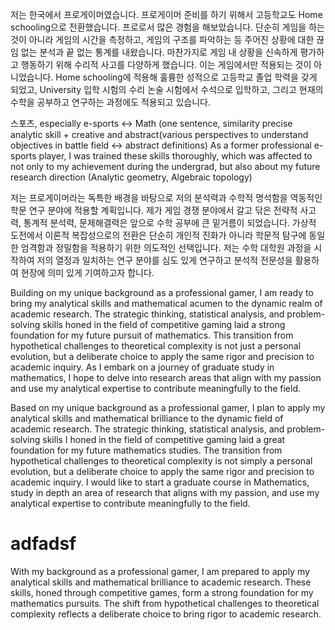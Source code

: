 저는 한국에서 프로게이머였습니다. 프로게이머 준비를 하기 위해서 고등학교도 Home schooling으로 전환했습니다. 프로로서 많은 경험을 해보았습니다. 단순히 게임을 하는 것이 아니라 게임의 시간을 측정하고, 게임의 구조를 파악하는 등 주어진 상황에 대한 끊임 없는 분석과 끝 없는 통계를 내왔습니다. 마찬가지로 게임 내 상황을 신속하게 평가하고 행동하기 위해 수리적 사고를 다양하게 했습니다. 이는 게임에서만 적용되는 것이 아니었습니다. Home schooling에 적용해 훌륭한 성적으로 고등학교 졸업 학력을 갖게 되었고, University 입학 시험의 수리 논술 시험에서 수석으로 입학하고, 그리고 현재의 수학을 공부하고 연구하는 과정에도 적용되고 있습니다. 

스포츠, especially e-sports <-> Math (one sentence, similarity precise analytic skill + creative and abstract(various perspectives to understand objectives in battle field <-> abstract definitions) 
As a former professional e-sports player, I was trained these skills thoroughly, which was affected to not only to my achievement during the undergrad, but also about my future research direction (Analytic geometry, Algebraic topology)


저는 프로게이머라는 독특한 배경을 바탕으로 저의 분석력과 수학적 명석함을 역동적인 학문 연구 분야에 적용할 계획입니다. 제가 게임 경쟁 분야에서 갈고 닦은 전략적 사고력, 통계적 분석력, 문제해결력은 앞으로 수학 공부에 큰 밑거름이 되었습니다. 가상적 도전에서 이론적 복잡성으로의 전환은 단순히 개인적 진화가 아니라 학문적 탐구에 동일한 엄격함과 정밀함을 적용하기 위한 의도적인 선택입니다. 저는 수학 대학원 과정을 시작하여 저의 열정과 일치하는 연구 분야를 심도 있게 연구하고 분석적 전문성을 활용하여 현장에 의미 있게 기여하고자 합니다.  

Building on my unique background as a professional gamer, I am ready to bring my analytical skills and mathematical acumen to the dynamic realm of academic research. The strategic thinking, statistical analysis, and problem-solving skills honed in the field of competitive gaming laid a strong foundation for my future pursuit of mathematics. This transition from hypothetical challenges to theoretical complexity is not just a personal evolution, but a deliberate choice to apply the same rigor and precision to academic inquiry. As I embark on a journey of graduate study in mathematics, I hope to delve into research areas that align with my passion and use my analytical expertise to contribute meaningfully to the field.

Based on my unique background as a professional gamer, I plan to apply my analytical skills and mathematical brilliance to the dynamic field of academic research. The strategic thinking, statistical analysis, and problem-solving skills I honed in the field of competitive gaming laid a great foundation for my future mathematics studies. The transition from hypothetical challenges to theoretical complexity is not simply a personal evolution, but a deliberate choice to apply the same rigor and precision to academic inquiry. I would like to start a graduate course in Mathematics, study in depth an area of ​​research that aligns with my passion, and use my analytical expertise to contribute meaningfully to the field.


# adfadsf
With my background as a professional gamer, I am prepared to apply my analytical skills and mathematical brilliance to academic research. These skills, honed through competitive games, form a strong foundation for my mathematics pursuits. The shift from hypothetical challenges to theoretical complexity reflects a deliberate choice to bring rigor to academic research. 
